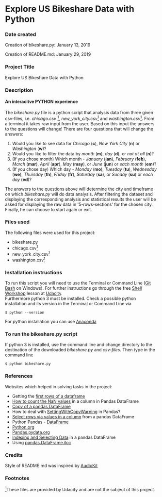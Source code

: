 # Explore US Bikeshare Data with Python

### Date created
Creation of bikeshare.py: January 13, 2019

Creation of README.md: January 29, 2019

### Project Title
Explore US Bikeshare Data with Python

### Description
#### An interacitve PYTHON experience
The *bikeshare.py* file is a python script that analysis data from three given csv-files, i.e. *chicago.csv* <a href="#note1" id="note1ref"><sup>1</sup></a>, *new_york_city.csv*<a href="#note1" id="note1ref"><sup>1</sup></a> and *washington.csv*<a href="#note1" id="note1ref"><sup>1</sup></a>. From a terminal it takes raw input from the user. Based on this input the answers to the questions will change! There are four questions that will change the answers:

1. Would you like to see data for *Chicago* (**c**), *New York City* (**n**) or *Washington* (**w**)?
2. Would you like to filter the data by *month* (**m**), *day* (**d**), or *not at all* (**n**)?
3. (If you chose month) Which month - *January* (**jan**), *February* (**feb**), *March* (**mar**), *April* (**apr**), *May* (**may**), or *June* (**jun**) or *each month* (**em**)?
4. (If you chose day) Which day - *Monday* (**mo**), *Tuesday* (**tu**), *Wednesday* (**we**), *Thursday* (**th**), *Friday* (**fr**), *Saturday* (**sa**), or *Sunday* (**su**) or *each day* (**ed**)?

The answers to the questions above will determine the city and timeframe on which *bikeshare.py* will do data analysis. After filtering the dataset and displaying the corresponding analysis and statistical results the user will be asked for displaying the raw data in '5-rows-sections' for the chosen city. Finally, he can choose to start again or exit.

### Files used
The following files were used for this project:
* bikeshare.py
* chicago.csv<a href="#note1" id="note1ref"><sup>1</sup></a>
* new_york_city.csv<a href="#note1" id="note1ref"><sup>1</sup></a>
* washington.csv<a href="#note1" id="note1ref"><sup>1</sup></a>


### Installation instructions
To run this script you will need to use the Terminal or Command Line ([Git Bash](https://git-scm.com/download/win) on Windows). For further instructions go through the free [Shell Workshop](https://eu.udacity.com/course/shell-workshop--ud206) lesson at [Udacity](https://eu.udacity.com/).  
Furthermore python 3 must be installed. Check a possible python installation and its version in the Terminal or Command Line via

```
$ python --version
```

For python installation you can use [Anaconda](https://www.anaconda.com/download/#windows)

### To run the bikeshare.py script
If python 3 is installed, use the command line and change directory to the destination of the downloaded *bikeshare.py* and *csv-files*. Then type in the command line


```
$ python bikeshare.py
```

### References
Websites which helped in solving tasks in the project:
* Getting the [first rows of a dataframe](
https://riptutorial.com/pandas/example/21739/get-the-first-last-n-rows-of-a-dataframe)
* [How to count the NaN values](https://stackoverflow.com/questions/26266362/how-to-count-the-nan-values-in-a-column-in-pandas-dataframe) in a column in Pandas DataFrame
* [Copy of a pandas DataFrame](https://pandas.pydata.org/pandas-docs/stable/generated/pandas.DataFrame.copy.html)
* How to deal with [SettingWithCopyWarning](https://pandas.pydata.org/pandas-docs/stable/generated/pandas.DataFrame.copy.html) in Pandas?
* [Select rows via values in a column](https://stackoverflow.com/questions/17071871/select-rows-from-a-dataframe-based-on-values-in-a-column-in-pandas) from a pandas DataFrame
* Python Pandas - [DataFrame](https://www.tutorialspoint.com/python_pandas/python_pandas_dataframe.htm)
* [Python.org](https://www.python.org/)
* [Pandas.pydata.org](https://pandas.pydata.org/)
* [Indexing and Selecting Data](https://pandas.pydata.org/pandas-docs/stable/indexing.html#indexing-integer) in a pandas DataFrame
* Using [pandas.DataFrame.iloc](https://pandas.pydata.org/pandas-docs/stable/reference/api/pandas.DataFrame.iloc.html)

### Credits
Style of README.md was inspired by [AudioKit](https://github.com/AudioKit/AudioKit)

### Footnotes
<a id="note1" href="#note1ref"><sup>1</sup></a>These files are  provided by Udacity and are not the subject of this project.
